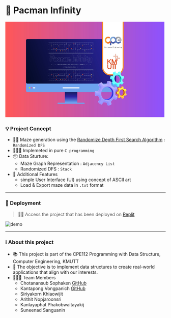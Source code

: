 # 👾 Pacman Infinity

<img src="assets/img/pacman-infinity.jpeg" alt="cover" width="500" height="300" />

### 💡 Project Concept 
- 🏃🏻 Maze generation using the [Randomize Depth First Search Algorithm](https://www.algosome.com/articles/maze-generation-depth-first.html) : `Randomized DFS`
- 🧑🏻‍💻 Implemeted in pure `C programming`  
- 📦 Data Sturture:
  -  Maze Graph Representation : `Adjacency List`
  -  Randomized DFS : `Stack`
- 🤖 Additional Features
    - simple User Interface (UI) using concept of ASCII art 
    - Load & Export maze data in `.txt` format
--- 

### 🚀 Deployment 
> ☝🏻 Access the project that has been deployed on [Replit](https://replit.com/@CHOTANANSUBSOPH/PacmanInfinity?v=1)

<img src="assets/video/pacman-demo.gif" alt="demo" width="400" height="400" />

---
### ℹ️ About this project 
- 📚 This project is part of the CPE112 Programming with Data Structure, Computer Engineering, KMUTT
- 🎯 The objective is to implement data structures to create real-world applications that align with our interests.
- 👨🏻‍💻 Team Members
  - Chotanansub Sophaken [GitHub](https://github.com/ChotanansubSoph)
  - Kantapong Vongpanich [GitHub](https://github.com/OnlyJust3rd)
  - Siriyakorn Khiaowijit 
  - Arithit Nopjaroonsri
  - Kanlayaphat Phakobwaitayakij
  - Suneenad Sanguanin





